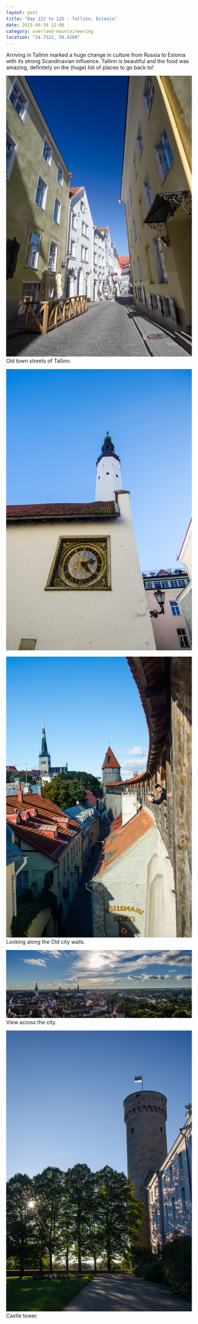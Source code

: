 ```yaml
---
layout: post
title: "Day 122 to 125 - Tallinn, Estonia"
date: 2015-09-30 12:00
category: overland-mountaineering
location: "24.7522, 59.4260"
---
```


Arriving in Tallinn marked a huge change in culture from Russia to Estonia with its strong Scandinavian influence.  Tallinn is beautiful and the food was amazing, definitely on the (huge) list of places to go back to!

![Name of photo](/photos/tallinn/tallinn-1.jpg "Optional title")
Old town streets of Tallinn.

![Name of photo](/photos/tallinn/tallinn-2.jpg "Optional title")


![Name of photo](/photos/tallinn/tallinn-3.jpg "Optional title")
Looking along the Old city walls.

![Name of photo](/photos/tallinn/tallinn-4.jpg "Optional title")
View across the city.

![Name of photo](/photos/tallinn/tallinn-5.jpg "Optional title")
Castle tower.
